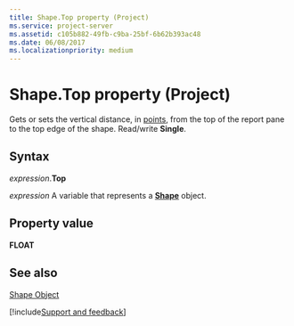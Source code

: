 ```yaml
---
title: Shape.Top property (Project)
ms.service: project-server
ms.assetid: c105b882-49fb-c9ba-25bf-6b62b393ac48
ms.date: 06/08/2017
ms.localizationpriority: medium
---
```



# Shape.Top property (Project)
Gets or sets the vertical distance, in [points](../language/glossary/vbe-glossary.md#point), from the top of the report pane to the top edge of the shape. Read/write **Single**.

## Syntax

_expression_.**Top**

_expression_ A variable that represents a **[Shape](Project.Shape.md)** object.


## Property value

 **FLOAT**


## See also


[Shape Object](Project.shape.md)

[!include[Support and feedback](~/includes/feedback-boilerplate.md)]